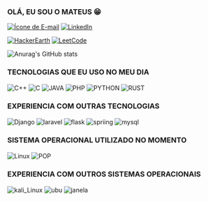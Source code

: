 ### OLÁ, EU SOU O MATEUS 😁


[![Ícone de E-mail](https://img.shields.io/badge/Email-D14836?style=for-the-badge&logo=gmail&logoColor=white)](mailto:mateuslucas1879@gmail.com) [![LinkedIn](https://img.shields.io/badge/LinkedIn-0077B5?style=for-the-badge&logo=linkedin&logoColor=white)](https://www.linkedin.com/in/seu-nome/)

[![HackerEarth](https://img.shields.io/badge/HackerEarth-323754?style=for-the-badge&logo=hackerearth&logoColor=white)](https://www.hackerearth.com/@mateuslucas) [![LeetCode](https://img.shields.io/badge/LeetCode-02569B?style=for-the-badge&logo=leetcode&logoColor=white)](https://leetcode.com/mateuslucas)



![Anurag's GitHub stats](https://github-readme-stats.vercel.app/api?username=Mateuslucas1879&show_icons=true&theme=radical)


### TECNOLOGIAS QUE EU USO NO MEU DIA
<div style="diplay: inline_block><br/>
              <img align="center" src="https://img.shields.io/badge/C-00599C?style=for-the-badge&logo=c&logoColor=white" alt="NÃO RESPONDE">
              <img align="center" src="https://img.shields.io/badge/C%2B%2B-00599C?style=for-the-badge&logo=c%2B%2B&logoColor=white" alt="C++">
              <img align="center" src="https://img.shields.io/badge/C-00599C?style=for-the-badge&logo=c&logoColor=white" alt="C">
              <img align="center" src="https://img.shields.io/badge/Java-ED8B00?style=for-the-badge&logo=openjdk&logoColor=white" alt="JAVA">
              <img align="center" src="https://img.shields.io/badge/PHP-777BB4?style=for-the-badge&logo=php&logoColor=white" alt="PHP">
              <img align="center" src="https://img.shields.io/badge/Python-3776AB?style=for-the-badge&logo=python&logoColor=white" alt="PYTHON">
              <img align="center" src="https://img.shields.io/badge/Rust-000000?style=for-the-badge&logo=rust&logoColor=white" alt="RUST">
</div>

### EXPERIENCIA COM OUTRAS TECNOLOGIAS 
<div style="diplay: inline_block><br/>
              <img align="center" src="https://img.shields.io/badge/C-00599C?style=for-the-badge&logo=c&logoColor=white" alt="NÃO RESPONDE">
              <img align="center" src="https://img.shields.io/badge/Django-092E20?style=for-the-badge&logo=django&logoColor=white" alt="Django">
              <img align="center" src="https://img.shields.io/badge/Laravel-FF2D20?style=for-the-badge&logo=laravel&logoColor=white" alt="laravel">
              <img align="center" src="https://img.shields.io/badge/Flask-000000?style=for-the-badge&logo=flask&logoColor=white" alt="flask">
              <img align="center" src="https://img.shields.io/badge/Spring-6DB33F?style=for-the-badge&logo=spring&logoColor=white" alt="spriing">
              <img align="center" src="https://img.shields.io/badge/MySQL-00000F?style=for-the-badge&logo=mysql&logoColor=white" alt="mysql">
             
</div>


### SISTEMA OPERACIONAL UTILIZADO NO MOMENTO
<div style="diplay: inline_block><br/>
              <img align="center" src="https://img.shields.io/badge/C-00599C?style=for-the-badge&logo=c&logoColor=white" alt="NÃO RESPONDE">
              <img align="center" src="https://img.shields.io/badge/Linux-FCC624?style=for-the-badge&logo=linux&logoColor=black" alt="Linux">
              <img align="center" src="https://img.shields.io/badge/Pop!_OS-48B9C7?style=for-the-badge&logo=Pop!_OS&logoColor=white" alt="POP">
              
</div>


### EXPERIENCIA COM OUTROS SISTEMAS OPERACIONAIS
<div style="diplay: inline_block><br/>
              <img align="center" src="https://img.shields.io/badge/C-00599C?style=for-the-badge&logo=c&logoColor=white" alt="NÃO RESPONDE">
              <img align="center" src="https://img.shields.io/badge/Kali_Linux-557C94?style=for-the-badge&logo=kali-linux&logoColor=white" alt="kali_Linux">
              <img align="center" src="https://img.shields.io/badge/Ubuntu-E95420?style=for-the-badge&logo=ubuntu&logoColor=white" alt="ubu">
              <img align="center" src="https://img.shields.io/badge/Windows-0078D6?style=for-the-badge&logo=windows&logoColor=white" alt="janela">
              
</div>









